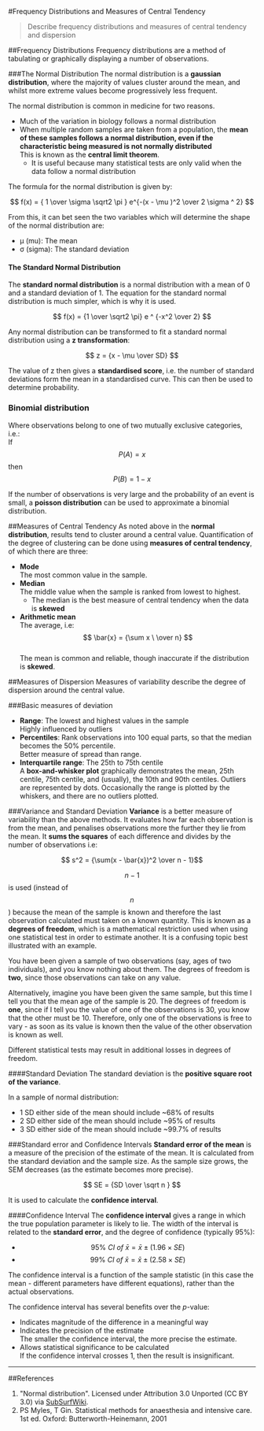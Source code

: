 #Frequency Distributions and Measures of Central Tendency
>Describe frequency distributions and measures of central tendency and dispersion

##Frequency Distributions
Frequency distributions are a method of tabulating or graphically displaying a number of observations.

###The Normal Distribution
The normal distribution is a **gaussian distribution**, where the majority of values cluster around the mean, and whilst more extreme values become progressively less frequent.

The normal distribution is common in medicine for two reasons.
* Much of the variation in biology follows a normal distribution
* When multiple random samples are taken from a population, the **mean of these samples follows a normal distribution, even if the characteristic being measured is not normally distributed**  
This is known as the **central limit theorem**.
  * It is useful because many statistical tests are only valid when the data follow a normal distribution

<object data="resources\normaldist.svg" type="image/svg+xml"></object>


The formula for the normal distribution is given by:

$$ f(x) = { 1 \over \sigma \sqrt2 \pi } e^{-(x - \mu )^2 \over 2 \sigma ^ 2} $$

From this, it can bet seen the two variables which will determine the shape of the normal distribution are:
* μ (mu): The mean
* σ (sigma): The standard deviation

#### The Standard Normal Distribution
The **standard normal distribution** is a normal distribution with a mean of 0 and a standard deviation of 1. The equation for the standard normal distribution is much simpler, which is why it is used.

$$ f(x) = {1 \over \sqrt2 \pi} e ^ {-x^2 \over 2} $$

Any normal distribution can be transformed to fit a standard normal distribution using a **z transformation**:

$$ z = {x - \mu \over SD} $$

The value of z then gives a **standardised score**, i.e. the number of standard deviations form the mean in a standardised curve. This can then be used to determine probability.


### Binomial distribution
Where observations belong to one of two mutually exclusive categories, i.e.:  
If $$ P(A) = x $$ then $$ P(B) = 1 - x $$

If the number of observations is very large and the probability of an event is small, a **poisson distribution** can be used to approximate a binomial distribution.

##Measures of Central Tendency
As noted above in the **normal distribution**, results tend to cluster around a central value. Quantification of the degree of clustering can be done using **measures of central tendency**, of which there are three:

* **Mode**  
The most common value in the sample.
* **Median**  
The middle value when the sample is ranked from lowest to highest.
  * The median is the best measure of central tendency when the data is **skewed**
* **Arithmetic mean**  
The average, i.e: $$ \bar{x} = {\sum x \ \over n} $$  
The mean is common and reliable, though inaccurate if the distribution is **skewed**.

##Measures of Dispersion
Measures of variability describe the degree of dispersion around the central value.

###Basic measures of deviation
* **Range**: The lowest and highest values in the sample  
  Highly influenced by outliers
* **Percentiles**: Rank observations into 100 equal parts, so that the median becomes the 50% percentile.  
  Better measure of spread than range.
* **Interquartile range**: The 25th to 75th centile  
  A **box-and-whisker plot** graphically demonstrates the mean, 25th centile, 75th centile, and (usually), the 10th and 90th centiles. Outliers are represented by dots. Occasionally the range is plotted by the whiskers, and there are no outliers plotted.

<object data="resources\boxplot.svg" type="image/svg+xml"></object>


###Variance and Standard Deviation
**Variance** is a better measure of variability than the above methods. It evaluates how far each observation is from the mean, and penalises observations more the further they lie from the mean. It **sums the squares** of each difference and divides by the number of observations i.e:

$$ s^2 = {\sum(x - \bar{x})^2 \over n - 1}$$

$$n-1$$ is used (instead of $$n$$) because the mean of the sample is known and therefore the last observation calculated must taken on a known quantity. This is known as a **degrees of freedom**, which is a mathematical restriction used when using one statistical test in order to estimate another. It is a confusing topic best illustrated with an example.

You have been given a sample of two observations (say, ages of two individuals), and you know nothing about them. The degrees of freedom is **two**, since those observations can take on any value.

Alternatively, imagine you have been given the same sample, but this time I tell you that the mean age of the sample is 20. The degrees of freedom is **one**, since if I tell you the value of one of the observations is 30, you know that the other must be 10. Therefore, only one of the observations is free to vary - as soon as its value is known then the value of the other observation is known as well.

Different statistical tests may result in additional losses in degrees of freedom.

####Standard Deviation
The standard deviation is the **positive square root of the variance**.

In a sample of normal distribution:
* 1 SD either side of the mean should include ~68% of results
* 2 SD either side of the mean should include ~95% of results
* 3 SD either side of the mean should include ~99.7% of results

###Standard error and Confidence Intervals
**Standard error of the mean** is a measure of the precision of the estimate of the mean. It is calculated from the standard deviation and the sample size. As the sample size grows, the SEM decreases (as the estimate becomes more precise).

$$ SE = {SD \over \sqrt n } $$

It is used to calculate the **confidence interval**.

####Confidence Interval
The **confidence interval** gives a range in which the true population parameter is likely to lie. The width of the interval is related to the **standard error**, and the degree of confidence (typically 95%):
* $$ 95 \% \ CI \ of \  \bar{x} = \bar{x} \pm (1.96 \times  SE) $$
* $$ 99 \% \ CI \ of \  \bar{x} = \bar{x} \pm (2.58 \times SE) $$

The confidence interval is a function of the sample statistic (in this case the mean - different parameters have different equations), rather than the actual observations. 

The confidence interval has several benefits over the *p*-value:
* Indicates magnitude of the difference in a meaningful way
* Indicates the precision of the estimate  
The smaller the confidence interval, the more precise the estimate.
* Allows statistical significance to be calculated  
If the confidence interval crosses 1, then the result is insignificant.

---

##References
1. "Normal distribution". Licensed under Attribution 3.0 Unported (CC BY 3.0) via [SubSurfWiki](http://subsurfwiki.org/mediawiki/index.php?title=File:Normal_distribution.svg&page=1). 
2. PS Myles, T Gin. Statistical methods for anaesthesia and intensive care. 1st ed. Oxford: Butterworth-Heinemann, 2001  
[^3]: Course notes from "Introduction to Biostats", University of Sydney, School of Public Health, circa 2013.  
